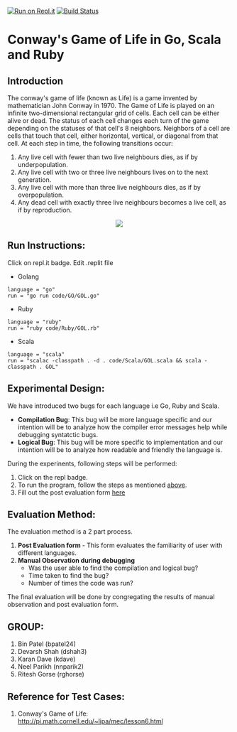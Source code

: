 [![Run on Repl.it](https://repl.it/badge/github/ultraultimated/CSC510_HW2)](https://repl.it/github/ultraultimated/CSC510_HW2)
[![Build Status](https://travis-ci.org/ultraultimated/CSC510_HW2.svg?branch=master)](https://travis-ci.org/ultraultimated/CSC510_HW2)

#  Conway's Game of Life in Go, Scala and Ruby

## Introduction
The conway's game of life (known as Life) is a game invented by mathematician John Conway in 1970. The Game of Life is played on an infinite two-dimensional rectangular grid of cells. Each cell can be either alive or dead. The status of each cell changes each turn of the game depending on the statuses of that cell's 8 neighbors. Neighbors of a cell are cells that touch that cell, either horizontal, vertical, or diagonal from that cell.
At each step in time, the following transitions occur:
1) Any live cell with fewer than two live neighbours dies, as if by underpopulation.
2) Any live cell with two or three live neighbours lives on to the next generation.
3) Any live cell with more than three live neighbours dies, as if by overpopulation.
4) Any dead cell with exactly three live neighbours becomes a live cell, as if by reproduction.

<p align="center">
  <img src="https://github.com/ultraultimated/CSC510_HW2/blob/master/GOL.png">
</p>

## Run Instructions:

Click on repl.it badge. Edit .replit file

- Golang

```
language = "go"
run = "go run code/GO/GOL.go"
```

- Ruby

```
language = "ruby"
run = "ruby code/Ruby/GOL.rb"
```

- Scala

```
language = "scala"
run = "scalac -classpath . -d . code/Scala/GOL.scala && scala -classpath . GOL"
```

## Experimental Design:
We have introduced two bugs for each language i.e Go, Ruby and Scala. 
* <b>Compilation Bug</b>: This bug will be more language specific and our intention will be to analyze how the compiler error messages help while debugging syntatctic bugs.
* <b>Logical Bug</b>: This bug will be more specific to implementation and our intention will be to analyze how readable and friendly the language is.

During the experinents, following steps will be performed:
1) Click on the repl badge.
2) To run the program, follow the steps as mentioned [above](#run-instructions).
3) Fill out the post evaluation form [here](https://docs.google.com/forms/d/e/1FAIpQLSf9GUf4OV2xPpL0iZznrvSeS0LzEJndorxmxxVVGwjSoXwShA/viewform?usp=sf_link)


## Evaluation Method:
The evaluation method is a 2 part process. 
1. <b> Post Evaluation form </b> - This form evaluates the familiarity of user with different languages.
2. <b> Manual Observation during debugging </b>
    * Was the user able to find the compilation and logical bug?
    * Time taken to find the bug?
    * Number of times the code was run?

The final evaluation will be done by congregating the results of manual observation and post evaluation form.

## GROUP:
1) Bin Patel (bpatel24)
2) Devarsh Shah (dshah3)
3) Karan Dave (kdave)
4) Neel Parikh (nnparik2)
5) Ritesh Gorse (rghorse)

## Reference for Test Cases:
1) Conway's Game of Life: http://pi.math.cornell.edu/~lipa/mec/lesson6.html 


